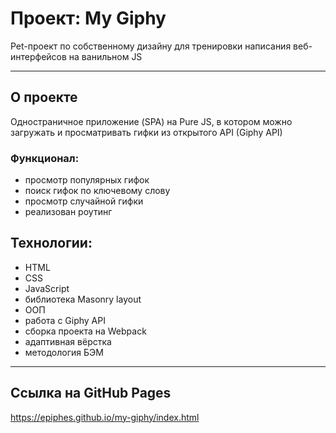 # Проект: My Giphy

Pet-проект по собственному дизайну для тренировки написания веб-интерфейсов на ванильном JS

---

## О проекте

Одностраничное приложение (SPA) на Pure JS, в котором можно загружать и просматривать гифки из открытого API (Giphy API)

  ### Функционал:

  * просмотр популярных гифок
  * поиск гифок по ключевому слову
  * просмотр случайной гифки
  * реализован роутинг

## Технологии:

- HTML
- CSS
- JavaScript
- библиотека Masonry layout
- ООП
- работа с Giphy API
- сборка проекта на Webpack
- адаптивная вёрстка
- методология БЭМ

---

## Ссылка на GitHub Pages

https://epiphes.github.io/my-giphy/index.html

